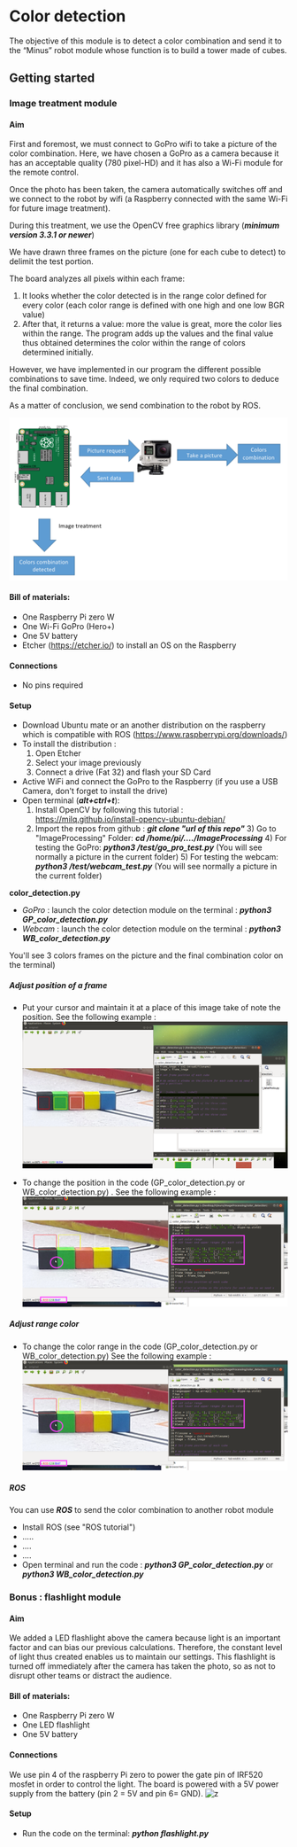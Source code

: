 # Color detection

The objective of this module is to detect a color combination and send it to the “Minus” robot module whose function is to build a tower made of cubes.

## Getting started

### Image treatment module


#### Aim 

First and foremost, we must connect to GoPro wifi to take a picture of the color combination. Here, we have chosen a GoPro as a camera because it has an acceptable quality (780 pixel-HD) and it has also a Wi-Fi module for the remote control.

Once the photo has been taken, the camera automatically switches off and we connect to the robot by wifi (a Raspberry connected with the same Wi-Fi for future image treatment).

During this treatment, we use the OpenCV free graphics library (***minimum version 3.3.1 or newer***)

We have drawn three frames on the picture (one for each cube to detect) to delimit the test portion. 
  
The board analyzes all pixels within each frame: 
1.	It looks whether the color detected is in the range color defined for every color (each color range is defined with one high and one low BGR value)
2.	After that, it returns a value: more the value is great, more the color lies within the range. The program adds up the values and the final value thus obtained determines the color within the range of colors determined initially. 

However, we have implemented in our program the different possible combinations to save time. Indeed, we only required two colors to deduce the final combination.

As a matter of conclusion, we send combination to the robot by ROS. 

![z](/Pictures/image1.png)
#### Bill of materials: 

- One Raspberry Pi zero W
- One Wi-Fi GoPro (Hero+) 
- One 5V battery
- Etcher (https://etcher.io/) to install an OS on the Raspberry

#### Connections

- No pins required  

#### Setup 
- Download Ubuntu mate or an another distribution on the raspberry which is compatible with ROS 
(https://www.raspberrypi.org/downloads/)
- To install the distribution : 
	1) Open Etcher
	2) Select your image previously
	3) Connect a drive (Fat 32) and flash your SD Card 
- Active WiFi and connect the GoPro to the Raspberry (if you use a USB Camera, don't forget to install the drive) 
- Open terminal (***alt+ctrl+t***):
	1) Install OpenCV by following this tutorial : https://milq.github.io/install-opencv-ubuntu-debian/
	2) Import the repos from github : ***git clone "url of this repo"***
    	3) Go to "ImageProcessing" Folder: ***cd /home/pi/..../ImageProcessing***
    	4) For testing the GoPro: ***python3 /test/go_pro_test.py*** (You will see normally a picture in the current folder)
    	5) For testing the webcam: ***python3 /test/webcam_test.py*** (You will see normally a picture in the current folder)
	
**color_detection.py**
- *GoPro* : launch the color detection module on the terminal : ***python3 GP_color_detection.py*** 
- *Webcam* : launch the color detection module on the terminal : ***python3 WB_color_detection.py*** 

You'll see 3 colors frames on the picture and the final combination color on the terminal)

##### Adjust position of a frame
- Put your cursor and maintain it at a place of this image take of note the position. See the following example : 
	![z](/Pictures/image3.png)

- To change the position in the code (GP_color_detection.py or WB_color_detection.py) . See the following example : 
![z](/Pictures/image4.png)

##### Adjust range color 
- To change the color range in the code (GP_color_detection.py or WB_color_detection.py)  See the following example : 
![z](/Pictures/image5.png)

##### ROS

You can use ***ROS*** to send the color combination to another robot module

- Install ROS (see "ROS tutorial")
- .....
- .... 
- .... 
- Open terminal and run the code : ***python3 GP_color_detection.py*** or ***python3 WB_color_detection.py***
### Bonus : flashlight module

#### Aim

We added a LED flashlight above the camera because light is an important factor and can bias our previous calculations. Therefore, the constant level of light thus created enables us to maintain our settings. This flashlight is turned off immediately after the camera has taken the photo, so as not to disrupt other teams or distract the audience. 

#### Bill of materials: 

- One Raspberry Pi zero W
- One LED flashlight 
- One 5V battery

#### Connections

We use pin 4 of the raspberry Pi zero to power the gate pin of IRF520 mosfet in order to control the light. The board is powered with a 5V power supply from the battery (pin 2 = 5V and pin 6= GND).
![z](/Pictures/image6.png)

#### Setup 
- Run the code on the terminal: ***python flashlight.py*** 

